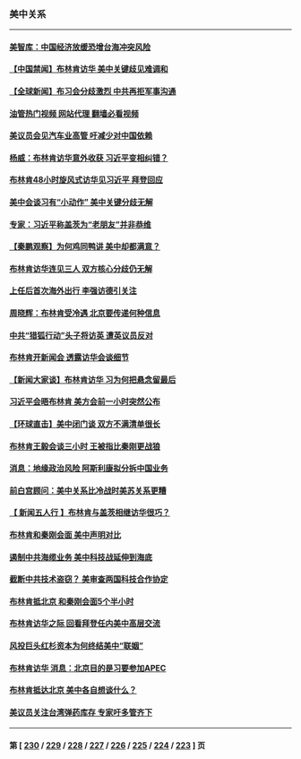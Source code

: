 ### 美中关系
---
#### [美智库：中国经济放缓恐增台海冲突风险](../../pages/nf1412576/n14019550.md?06202045) 
#### [【中国禁闻】布林肯访华 美中关键歧见难调和](../../pages/nf1412576/n14019181.md?06202045) 
#### [【全球新闻】布习会分歧激烈 中共再拒军事沟通](../../pages/nf1412576/n14019470.md?06202045) 
#### [油管热门视频 网站代理 翻墙必看视频](http://138.2.39.72:81/youtube.html?epic-marker?06202045)
#### [美议员会见汽车业高管 吁减少对中国依赖](../../pages/nf1412576/n14019435.md?06202045) 
#### [杨威：布林肯访华意外收获 习近平变相纠错？](../../pages/nf1412576/n14019311.md?06202045) 
#### [布林肯48小时旋风式访华见习近平 拜登回应](../../pages/nf1412576/n14019183.md?06202045) 
#### [美中会谈习有“小动作” 美中关键分歧无解](../../pages/nf1412576/n14019173.md?06202045) 
#### [专家：习近平称盖茨为“老朋友”并非恭维](../../pages/nf1412576/n14019229.md?06202045) 
#### [【秦鹏观察】为何鸡同鸭讲 美中却都满意？](../../pages/nf1412576/n14019228.md?06202045) 
#### [布林肯访华连见三人 双方核心分歧仍无解](../../pages/nf1412576/n14019180.md?06202045) 
#### [上任后首次海外出行 李强访德引关注](../../pages/nf1412576/n14019120.md?06202045) 
#### [周晓辉：布林肯受冷遇 北京要传递何种信息](../../pages/nf1412576/n14019137.md?06202045) 
#### [中共“猎狐行动”头子将访英 遭英议员反对](../../pages/nf1412576/n14019129.md?06202045) 
#### [布林肯开新闻会 透露访华会谈细节](../../pages/nf1412576/n14019092.md?06202045) 
#### [【新闻大家谈】布林肯访华 习为何把悬念留最后](../../pages/nf1412576/n14019030.md?06202045) 
#### [习近平会晤布林肯 美方会前一小时突然公布](../../pages/nf1412576/n14018856.md?06202045) 
#### [【环球直击】美中闭门谈 双方不满清单很长](../../pages/nf1412576/n14018826.md?06202045) 
#### [布林肯王毅会谈三小时 王被指比秦刚更战狼](../../pages/nf1412576/n14018813.md?06202045) 
#### [消息：地缘政治风险 阿斯利康拟分拆中国业务](../../pages/nf1412576/n14018603.md?06202045) 
#### [前白宫顾问：美中关系比冷战时美苏关系更糟](../../pages/nf1412576/n14018499.md?06202045) 
#### [【 新闻五人行 】布林肯与盖茨相继访华很巧？](../../pages/nf1412576/n14018489.md?06202045) 
#### [布林肯和秦刚会面 美中声明对比](../../pages/nf1412576/n14018469.md?06202045) 
#### [遏制中共海缆业务 美中科技战延伸到海底](../../pages/nf1412576/n14018151.md?06202045) 
#### [截断中共技术盗窃？ 美审查两国科技合作协定](../../pages/nf1412576/n14018310.md?06202045) 
#### [布林肯抵北京 和秦刚会面5个半小时](../../pages/nf1412576/n14018244.md?06202045) 
#### [布林肯访华之际 回看拜登任内美中高层交流](../../pages/nf1412576/n14018243.md?06202045) 
#### [风投巨头红杉资本为何终结美中“联姻”](../../pages/nf1412576/n14018040.md?06202045) 
#### [布林肯访华 消息：北京目的是习要参加APEC](../../pages/nf1412576/n14018111.md?06202045) 
#### [布林肯抵达北京 美中各自想谈什么？](../../pages/nf1412576/n14018085.md?06202045) 
#### [美议员关注台湾弹药库存 专家吁多管齐下](../../pages/nf1412576/n14016353.md?06202045) 

---
#### 第 [ [230](./230.md?06202045) / [229](./229.md?06202045) / [228](./228.md?06202045) / [227](./227.md?06202045) / [226](./226.md?06202045) / [225](./225.md?06202045) / [224](./224.md?06202045) / [223](./223.md?06202045) ] 页
